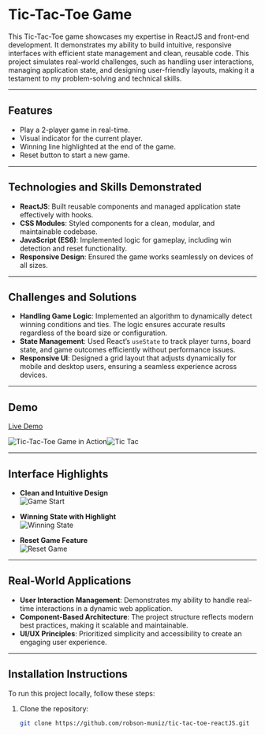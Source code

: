 # Tic-Tac-Toe Game

This Tic-Tac-Toe game showcases my expertise in ReactJS and front-end development. It demonstrates my ability to build intuitive, responsive interfaces with efficient state management and clean, reusable code. This project simulates real-world challenges, such as handling user interactions, managing application state, and designing user-friendly layouts, making it a testament to my problem-solving and technical skills.

---

## Features
- Play a 2-player game in real-time.
- Visual indicator for the current player.
- Winning line highlighted at the end of the game.
- Reset button to start a new game.

---

## Technologies and Skills Demonstrated
- **ReactJS**: Built reusable components and managed application state effectively with hooks.
- **CSS Modules**: Styled components for a clean, modular, and maintainable codebase.
- **JavaScript (ES6)**: Implemented logic for gameplay, including win detection and reset functionality.
- **Responsive Design**: Ensured the game works seamlessly on devices of all sizes.

---

## Challenges and Solutions

- **Handling Game Logic**: Implemented an algorithm to dynamically detect winning conditions and ties. The logic ensures accurate results regardless of the board size or configuration.
- **State Management**: Used React’s `useState` to track player turns, board state, and game outcomes efficiently without performance issues.
- **Responsive UI**: Designed a grid layout that adjusts dynamically for mobile and desktop users, ensuring a seamless experience across devices.

---

## Demo
[Live Demo](https://cheerful-empanada-bb1fe5.netlify.app)  


![Tic-Tac-Toe Game in Action]()![Tic Tac](https://github.com/user-attachments/assets/39afc4ea-773c-49da-8564-26adcde76dc7)


---

## Interface Highlights

- **Clean and Intuitive Design**  
![Game Start](https://your-screenshot-url.com/game-start.png)

- **Winning State with Highlight**  
![Winning State](https://your-screenshot-url.com/winning-state.png)

- **Reset Game Feature**  
![Reset Game](https://your-screenshot-url.com/reset.png)

---

## Real-World Applications

- **User Interaction Management**: Demonstrates my ability to handle real-time interactions in a dynamic web application.
- **Component-Based Architecture**: The project structure reflects modern best practices, making it scalable and maintainable.
- **UI/UX Principles**: Prioritized simplicity and accessibility to create an engaging user experience.

---

## Installation Instructions
To run this project locally, follow these steps:

1. Clone the repository:
   ```bash
   git clone https://github.com/robson-muniz/tic-tac-toe-reactJS.git
